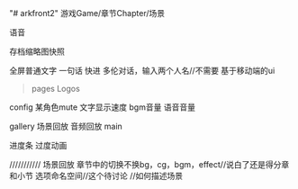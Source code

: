 
"# arkfront2" 
游戏Game/章节Chapter/场景

语音


存档缩略图快照

全屏普通文字
一句话
快进
多伦对话，输入两个人名//不需要
基于移动端的ui

> pages
Logos

config
    某角色mute
    文字显示速度
    bgm音量
    语音音量

gallery
    场景回放
    音频回放
main

进度条
过度动画


///////////
场景回放
章节中的切换不换bg，cg，bgm，effect//说白了还是得分章和小节
选项命名空间//这个待讨论
//如何描述场景
